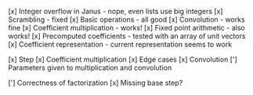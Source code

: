 [x] Integer overflow in Janus - nope, even lists use big integers
[x] Scrambling - fixed
[x] Basic operations - all good
[x] Convolution - works fine
[x] Coefficient multiplication - works!
[x] Fixed point arithmetic - also works!
[x] Precomputed coefficients - tested with an array of unit vectors
[x] Coefficient representation - current representation seems to work

[x] Step
    [x] Coefficient multiplication
        [x] Edge cases
    [x] Convolution
    ['] Parameters given to multiplication and convolution


['] Correctness of factorization
[x] Missing base step?
